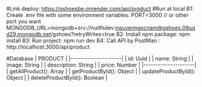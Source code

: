 #Link deploy:
https://gshoesbe.onrender.com/api/product
#Run at local
B1: Create .env file with some environment variables:
  PORT=3000 // or other port you want
  MONGODB_URL=mongodb+srv://nuitfsdev:nguyenngocnam@gshoes.09uqd29.mongodb.net/gshoes?retryWrites=true
B2: Install npm package:  npm install
B3: Run project: npm run dev
B4: Call API by PostMan : http://localhost:3000/api/product

#Database
| PRODUCT             |
|---------------------|
| id: Uuid            | 
| name: String        |
| image: String       | 
| description: String | 
| price: Number       |
|---------------------|
| getAllProduct(): Array            | 
| getProductById(): Object          | 
| updateProductById(): Object       | 
| deleteProductById(): Boolean      | 


